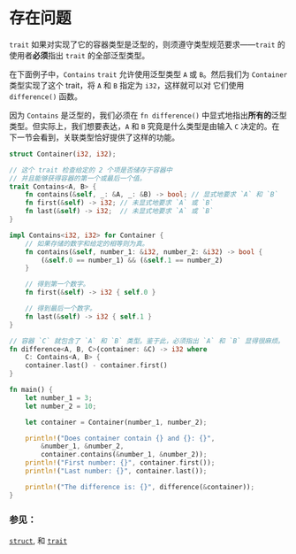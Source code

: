 # 存在问题

`trait` 如果对实现了它的容器类型是泛型的，则须遵守类型规范要求——`trait` 的
使用者**必须**指出 `trait` 的全部泛型类型。

在下面例子中，`Contains` `trait` 允许使用泛型类型 `A` 或 `B`。然后我们为
 `Container` 类型实现了这个 trait，将 `A` 和 `B` 指定为 `i32`，这样就可以对
它们使用 `difference()` 函数。

因为 `Contains` 是泛型的，我们必须在 `fn difference()` 中显式地指出**所有的**泛型
类型。但实际上，我们想要表达，`A` 和 `B` 究竟是什么类型是由输入 `C` 决定的。在
下一节会看到，关联类型恰好提供了这样的功能。

```rust
struct Container(i32, i32);

// 这个 trait 检查给定的 2 个项是否储存于容器中
// 并且能够获得容器的第一个或最后一个值。
trait Contains<A, B> {
    fn contains(&self, _: &A, _: &B) -> bool; // 显式地要求 `A` 和 `B`
    fn first(&self) -> i32; // 未显式地要求 `A` 或 `B`
    fn last(&self) -> i32;  // 未显式地要求 `A` 或 `B`
}

impl Contains<i32, i32> for Container {
    // 如果存储的数字和给定的相等则为真。
    fn contains(&self, number_1: &i32, number_2: &i32) -> bool {
        (&self.0 == number_1) && (&self.1 == number_2)
    }

    // 得到第一个数字。
    fn first(&self) -> i32 { self.0 }

    // 得到最后一个数字。
    fn last(&self) -> i32 { self.1 }
}

// 容器 `C` 就包含了 `A` 和 `B` 类型。鉴于此，必须指出 `A` 和 `B` 显得很麻烦。
fn difference<A, B, C>(container: &C) -> i32 where
    C: Contains<A, B> {
    container.last() - container.first()
}

fn main() {
    let number_1 = 3;
    let number_2 = 10;

    let container = Container(number_1, number_2);

    println!("Does container contain {} and {}: {}",
        &number_1, &number_2,
        container.contains(&number_1, &number_2));
    println!("First number: {}", container.first());
    println!("Last number: {}", container.last());

    println!("The difference is: {}", difference(&container));
}
```

### 参见：

[`struct`][structs], 和 [`trait`][traits]

[structs]: ../../custom_types/structs.md
[traits]: ../../trait.md
